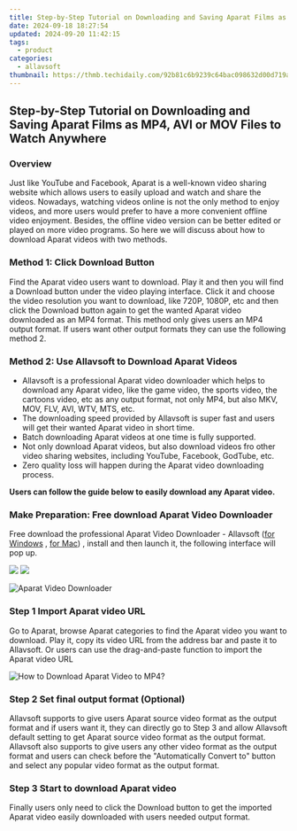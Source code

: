 ```yaml
---
title: Step-by-Step Tutorial on Downloading and Saving Aparat Films as MP4, AVI or MOV Files to Watch Anywhere
date: 2024-09-18 18:27:54
updated: 2024-09-20 11:42:15
tags:
  - product
categories:
  - allavsoft
thumbnail: https://thmb.techidaily.com/92b81c6b9239c64bac098632d00d719afd5ea59397dede5bb9855bcced869a79.jpg
---
```


## Step-by-Step Tutorial on Downloading and Saving Aparat Films as MP4, AVI or MOV Files to Watch Anywhere

### Overview

Just like YouTube and Facebook, Aparat is a well-known video sharing website which allows users to easily upload and watch and share the videos. Nowadays, watching videos online is not the only method to enjoy videos, and more users would prefer to have a more convenient offline video enjoyment. Besides, the offline video version can be better edited or played on more video programs. So here we will discuss about how to download Aparat videos with two methods.

### Method 1: Click Download Button

Find the Aparat video users want to download. Play it and then you will find a Download button under the video playing interface. Click it and choose the video resolution you want to download, like 720P, 1080P, etc and then click the Download button again to get the wanted Aparat video downloaded as an MP4 format. This method only gives users an MP4 output format. If users want other output formats they can use the following method 2.

### Method 2: Use Allavsoft to Download Aparat Videos

* Allavsoft is a professional Aparat video downloader which helps to download any Aparat video, like the game video, the sports video, the cartoons video, etc as any output format, not only MP4, but also MKV, MOV, FLV, AVI, WTV, MTS, etc.
* The downloading speed provided by Allavsoft is super fast and users will get their wanted Aparat video in short time.
* Batch downloading Aparat videos at one time is fully supported.
* Not only download Aparat videos, but also download videos fro other video sharing websites, including YouTube, Facebook, GodTube, etc.
* Zero quality loss will happen during the Aparat video downloading process.

**Users can follow the guide below to easily download any Aparat video.**

### Make Preparation: Free download Aparat Video Downloader

Free download the professional Aparat Video Downloader - Allavsoft ([for Windows](https://tools.techidaily.com/allavsoft/products/) , [for Mac](https://tools.techidaily.com/allavsoft/products/)) , install and then launch it, the following interface will pop up.

[![](https://www.allavsoft.com/how-to/../images/how-to/free-download-win.jpg)](https://tools.techidaily.com/allavsoft/products/) [![](https://www.allavsoft.com/how-to/../images/how-to/free-download-mac.jpg)](https://tools.techidaily.com/allavsoft/products/)

![Aparat Video Downloader](https://www.allavsoft.com/how-to/../images/allavsoft/screen-shot-600.jpg)

### Step 1 Import Aparat video URL

Go to Aparat, browse Aparat categories to find the Aparat video you want to download. Play it, copy its video URL from the address bar and paste it to Allavsoft. Or users can use the drag-and-paste function to import the Aparat video URL

![How to Download Aparat Video to MP4?](https://www.allavsoft.com/how-to/../images/how-to/download-rtmp-video/download-rtmp-video.jpg)

### Step 2 Set final output format (Optional)

Allavsoft supports to give users Aparat source video format as the output format and if users want it, they can directly go to Step 3 and allow Allavsoft default setting to get Aparat source video format as the output format. Allavsoft also supports to give users any other video format as the output format and users can check before the "Automatically Convert to" button and select any popular video format as the output format.

### Step 3 Start to download Aparat video

Finally users only need to click the Download button to get the imported Aparat video easily downloaded with users needed output format.

<ins class="adsbygoogle"
     style="display:block"
     data-ad-format="autorelaxed"
     data-ad-client="ca-pub-7571918770474297"
     data-ad-slot="1223367746"></ins>



<ins class="adsbygoogle"
     style="display:block"
     data-ad-client="ca-pub-7571918770474297"
     data-ad-slot="8358498916"
     data-ad-format="auto"
     data-full-width-responsive="true"></ins>
